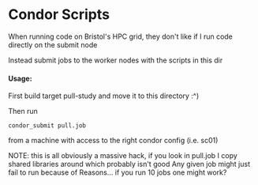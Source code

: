 # Condor Scripts
When running code on Bristol's HPC grid, they don't like if I run code directly on the submit node

Instead submit jobs to the worker nodes with the scripts in this dir

#### Usage:
First build target pull-study and move it to this directory :^)

Then run

`condor_submit pull.job`

from a machine with access to the right condor config (i.e. sc01)


NOTE: this is all obviously a massive hack, if you look in pull.job I copy shared libraries around which probably isn't good
Any given job might just fail to run because of Reasons... if you run 10 jobs one might work?

